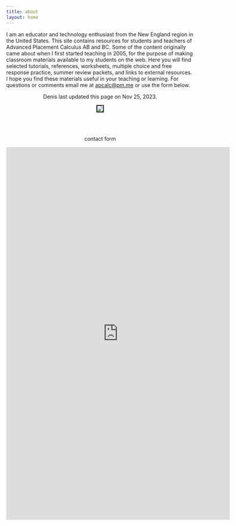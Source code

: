 ```yaml
---
title: about
layout: home
---
```


I am an educator and technology enthusiast from the New England region in the United States. This site contains resources for students and teachers of Advanced Placement Calculus AB and BC. Some of the content originally came about when I first started teaching in 2005, for the purpose of making classroom materials available to my students on the web. Here you will find selected tutorials, references, worksheets, multiple choice and free response practice, summer review packets, and links to external resources. I hope you find these materials useful in your teaching or learning. For questions or comments email me at apcalc@pm.me or use the form below.

<center>   Denis last updated this page on Nov 25, 2023.</center>

<p align="center"><img src="../img/site/running.jpeg" border="2"> </p>

<br> <br>
<p align="center"> contact form </p>

<center> <iframe src="https://docs.google.com/forms/d/e/1FAIpQLSfk3MsgYHHCfX69rYixFbnQIuGToOyGh9GlpIXcycYWO-BrWg/viewform?embedded=true" width="600" height="1000" frameborder="0" marginheight="0" marginwidth="0">Loading…</iframe>  </center>








